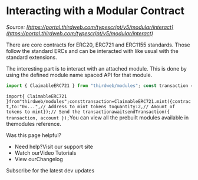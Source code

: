 # Interacting with a Modular Contract

*Source: [https://portal.thirdweb.com/typescript/v5/modular/interact](https://portal.thirdweb.com/typescript/v5/modular/interact)*

There are core contracts for ERC20, ERC721 and ERC1155 standards. Those follow the standard ERCs and can be interacted with like usual with the standard extensions.

The interesting part is to interact with an attached module. This is done by using the defined module name spaced API for that module.

```typescript
import { ClaimableERC721 } from "thirdweb/modules"; const transaction = ClaimableERC721.mint({  contract,  to: "0x...", // Address to mint tokens to  quantity: 2, // Amount of tokens to mint}); // Send the transactionawait sendTransaction({ transaction, account });
```

`import{ ClaimableERC721 }from"thirdweb/modules";consttransaction=ClaimableERC721.mint({contract,to:"0x...",// Address to mint tokens toquantity:2,// Amount of tokens to mint});// Send the transactionawaitsendTransaction({ transaction, account });`You can view all the prebuilt modules available in themodules reference.

Was this page helpful?

* Need help?Visit our support site
* Watch ourVideo Tutorials
* View ourChangelog

Subscribe for the latest dev updates

